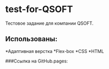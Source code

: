 # test-for-QSOFT

Тестовое задание для компании QSOFT.

## Использованы:
*Адаптивная верстка
*Flex-box
*CSS
*HTML

###Ссылка на GitHub.pages:
